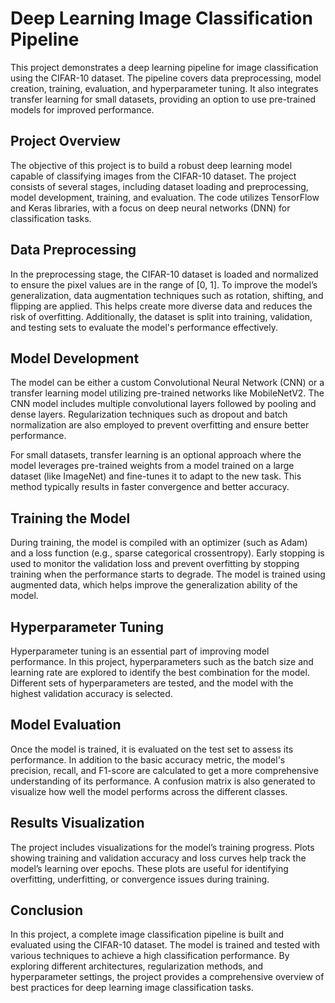 # Deep Learning Image Classification Pipeline

This project demonstrates a deep learning pipeline for image classification using the CIFAR-10 dataset. The pipeline covers data preprocessing, model creation, training, evaluation, and hyperparameter tuning. It also integrates transfer learning for small datasets, providing an option to use pre-trained models for improved performance.

## Project Overview

The objective of this project is to build a robust deep learning model capable of classifying images from the CIFAR-10 dataset. The project consists of several stages, including dataset loading and preprocessing, model development, training, and evaluation. The code utilizes TensorFlow and Keras libraries, with a focus on deep neural networks (DNN) for classification tasks.

## Data Preprocessing

In the preprocessing stage, the CIFAR-10 dataset is loaded and normalized to ensure the pixel values are in the range of [0, 1]. To improve the model’s generalization, data augmentation techniques such as rotation, shifting, and flipping are applied. This helps create more diverse data and reduces the risk of overfitting. Additionally, the dataset is split into training, validation, and testing sets to evaluate the model's performance effectively.

## Model Development

The model can be either a custom Convolutional Neural Network (CNN) or a transfer learning model utilizing pre-trained networks like MobileNetV2. The CNN model includes multiple convolutional layers followed by pooling and dense layers. Regularization techniques such as dropout and batch normalization are also employed to prevent overfitting and ensure better performance.

For small datasets, transfer learning is an optional approach where the model leverages pre-trained weights from a model trained on a large dataset (like ImageNet) and fine-tunes it to adapt to the new task. This method typically results in faster convergence and better accuracy.

## Training the Model

During training, the model is compiled with an optimizer (such as Adam) and a loss function (e.g., sparse categorical crossentropy). Early stopping is used to monitor the validation loss and prevent overfitting by stopping training when the performance starts to degrade. The model is trained using augmented data, which helps improve the generalization ability of the model.

## Hyperparameter Tuning

Hyperparameter tuning is an essential part of improving model performance. In this project, hyperparameters such as the batch size and learning rate are explored to identify the best combination for the model. Different sets of hyperparameters are tested, and the model with the highest validation accuracy is selected.

## Model Evaluation

Once the model is trained, it is evaluated on the test set to assess its performance. In addition to the basic accuracy metric, the model's precision, recall, and F1-score are calculated to get a more comprehensive understanding of its performance. A confusion matrix is also generated to visualize how well the model performs across the different classes.

## Results Visualization

The project includes visualizations for the model’s training progress. Plots showing training and validation accuracy and loss curves help track the model’s learning over epochs. These plots are useful for identifying overfitting, underfitting, or convergence issues during training.

## Conclusion

In this project, a complete image classification pipeline is built and evaluated using the CIFAR-10 dataset. The model is trained and tested with various techniques to achieve a high classification performance. By exploring different architectures, regularization methods, and hyperparameter settings, the project provides a comprehensive overview of best practices for deep learning image classification tasks.
